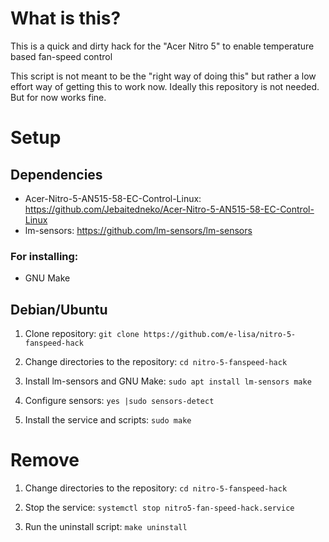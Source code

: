 # What is this?

This is a quick and dirty hack for the "Acer Nitro 5" to enable temperature based fan-speed control

This script is not meant to be the "right way of doing this" but rather a low effort way of getting this to work now. Ideally this repository is not needed. But for now works fine.

# Setup

## Dependencies

- Acer-Nitro-5-AN515-58-EC-Control-Linux: https://github.com/Jebaitedneko/Acer-Nitro-5-AN515-58-EC-Control-Linux
- lm-sensors: https://github.com/lm-sensors/lm-sensors

### For installing:

- GNU Make

## Debian/Ubuntu

1) Clone repository:
`git clone https://github.com/e-lisa/nitro-5-fanspeed-hack`

2) Change directories to the repository:
`cd nitro-5-fanspeed-hack`

3) Install lm-sensors and GNU Make:
`sudo apt install lm-sensors make`

4) Configure sensors:
`yes |sudo sensors-detect`

5) Install the service and scripts:
`sudo make`

# Remove

1) Change directories to the repository:
`cd nitro-5-fanspeed-hack`

2) Stop the service:
`systemctl stop nitro5-fan-speed-hack.service`

3) Run the uninstall script:
`make uninstall`
